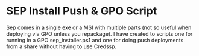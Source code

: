 # SEP Install Push & GPO Script
Sep comes in a single exe or a MSI with multiple parts (not so useful when deploying via GPO unless you repackage).
I have created to scripts one for running in a GPO sep_installer.ps1 and one for doing push deployments from a share without having to use Credssp. 